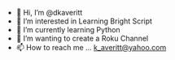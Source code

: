 - 👋 Hi, I’m @dkaveritt
- 👀 I’m interested in Learning Bright Script
- 🌱 I’m currently learning Python
- 💞️ I’m wanting to create a Roku Channel
- 📫 How to reach me ... k_averitt@yahoo.com

<!---
dkaveritt/dkaveritt is a ✨ special ✨ repository because its `README.md` (this file) appears on your GitHub profile.
You can click the Preview link to take a look at your changes.
--->
